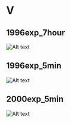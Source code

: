 # V

## 1996exp_7hour

![Alt text](V_1996exp_7hour.png)

## 1996exp_5min

![Alt text](V_1996exp_5min.png)

## 2000exp_5min

![Alt text](V_2000exp_5min.png)

